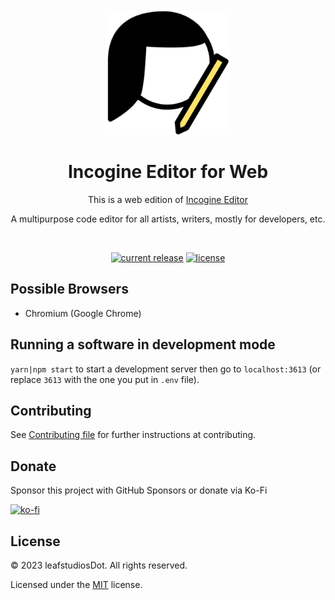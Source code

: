 <div id="header" align="center">
  <br />
  <img src="./public/logo512.png" alt="Incogine Editor" width="200"/>
  
  <h1>Incogine Editor for Web</h1>
  This is a web edition of <a href="https://github.com/leafstudiosDot/incogine-editor">Incogine Editor</a>

  A multipurpose code editor for all artists, writers, mostly for developers, etc.
</div>
<br />
<div id="badges" align="center">
  
  [![current release](https://img.shields.io/github/release/leafstudiosDot/incogine-editor.svg)](https://github.com/leafstudiosDot/incogine-editor/releases)
  [![license](https://img.shields.io/github/license/leafstudiosDot/incogine-editor.svg)](https://github.com/leafstudiosDot/incogine-editor/blob/master/LICENSE)
  
</div>

## Possible Browsers
- Chromium (Google Chrome)

## Running a software in development mode
`yarn|npm start` to start a development server then go to `localhost:3613` (or replace `3613` with the one you put in `.env` file).

## Contributing
See [Contributing file](https://github.com/leafstudiosDot/incogine-editor/blob/master/CONTRIBUTING.md) for further instructions at contributing.

## Donate
Sponsor this project with GitHub Sponsors or donate via Ko-Fi


[![ko-fi](https://ko-fi.com/img/githubbutton_sm.svg)](https://ko-fi.com/I3I0GEOUS)

## License

© 2023 leafstudiosDot. All rights reserved.

Licensed under the [MIT](LICENSE.md) license.

